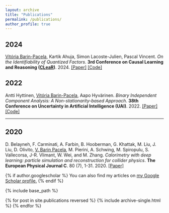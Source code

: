 ```yaml
---
layout: archive
title: "Publications"
permalink: /publications/
author_profile: true
---
```


## 2024
<u>Vitória Barin-Pacela</u>, Kartik Ahuja, Simon Lacoste-Julien, Pascal Vincent. *On the Identifiability of Quantized Factors*. **3rd Conference on Causal Learning and Reasoning ([CLeaR](https://www.cclear.cc/2024))**. 2024. [[Paper]](https://arxiv.org/abs/2306.16334) [[Code]](https://github.com/facebookresearch/quantized_identifiability)

## 2022

Antti Hyttinen, <u>Vitória Barin-Pacela</u>, Aapo Hyvärinen. *Binary Independent Component Analysis: A Non-stationarity-based Approach*. **38th Conference on Uncertainty in Artificial Intelligence (UAI)**. 2022. [[Paper]](https://proceedings.mlr.press/v180/hyttinen22a.html) [[Code]](https://github.com/ajhyttin/blica)

___

## 2020

D. Belayneh, F. Carminati, A. Farbin, B. Hooberman, G. Khattak, M. Liu, J. Liu, D. Olivito, <u>V. Barin Pacela</u>, M. Pierini, A. Schwing, M. Spiropulu, S. Vallecorsa, J-R. Vlimant, W. Wei, and M. Zhang. *Calorimetry with deep learning: particle simulation and reconstruction for collider physics*. **The European Physical Journal C**. 80 (7), 1-31. 2020. [[Paper]](https://link.springer.com/article/10.1140/epjc/s10052-020-8251-9)

{% if author.googlescholar %}
  You can also find my articles on <u><a href="{{author.googlescholar}}">my Google Scholar profile</a>.</u>
{% endif %}

{% include base_path %}

{% for post in site.publications reversed %}
  {% include archive-single.html %}
{% endfor %}
